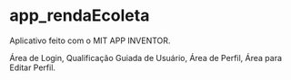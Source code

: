 # app_rendaEcoleta

Aplicativo feito com o MIT APP INVENTOR.

Área de Login, Qualificação Guiada de Usuário, Área de Perfil, Área para Editar Perfil.
